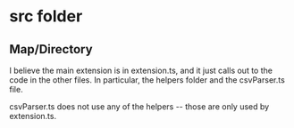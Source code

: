# src folder

## Map/Directory

I believe the main extension is in extension.ts, and it
just calls out to the code in the other files.
In particular, the helpers folder and the csvParser.ts file.

csvParser.ts does not use any of the helpers -- those are only
used by extension.ts.